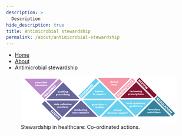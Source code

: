 ```yaml
---
description: >
  Description
hide_description: true
title: Antimicrobial stewardship
permalink: /about/antimicrobial-stewardship
---
```

 
<ul class="breadcrumb">
  <li><a href="/">Home</a></li>
  <li><a href="/about">About</a></li>
  <li>Antimicrobial stewardship</li>
</ul>


<figure>
    <img src="/assets/img/infographics/jigsaw.svg" class="lead"/>
    <figcaption>Stewardship in healthcare: Co-ordinated actions.</figcaption>
</figure>